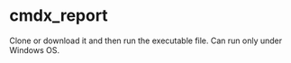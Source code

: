 # cmdx_report
Clone or download it and then run the executable file. Can run only under Windows OS.
